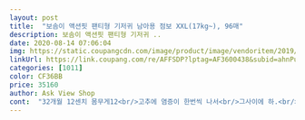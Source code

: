 ```yaml
---
layout: post 
title:  "보솜이 액션핏 팬티형 기저귀 남아용 점보 XXL(17kg~), 96매" 
description: 보솜이 액션핏 팬티형 기저귀 ..
date: 2020-08-14 07:06:04 
img: https://static.coupangcdn.com/image/product/image/vendoritem/2019/05/16/3834715881/90e3b632-66b1-4ee0-a3f5-fb3b19d0125f.jpg 
linkUrl: https://link.coupang.com/re/AFFSDP?lptag=AF3600438&subid=ahnPublicAsk&pageKey=113216096&itemId=340135737&vendorItemId=3834715881&traceid=V0-113-9206b2692beca21d 
categories: [1011] 
color: CF36BB 
price: 35160 
author: Ask View Shop 
cont:  "32개월 12센치 몸무게12<br/>고추에 염증이 한번씩 나서<br/>그사이에 하.<br/>페넬.<br/>등 타제품 다실패했구요<br/>늦게 교체해도 뭉침 없었어요<br/>다른 기저귀는 불편해하는데<br/>다른제품은 밤에 새는현상 많았구요<br/>덩치큰15키로19개월아기라 큰기저귀찾다가 전에쓰던 스너그핏이라는 기저귀가 더울꺼같아서 바꿔보려고 보솜이를선택했는데 오자마자 깜놀... <br/>뜯어보니 그림만빼고똑같아요... <br/>동생한테 다른점을찾아봐라했더니 그림만다르다고... <br/>포장지를살펴보니  제조업소가  똑같아요.<br/>.<br/>이럴줄알았다면 좀더 저렴한 스너그핏을 살껄그랬어요... <br/>똑같이96개인데 가격차이가.<br/>.<br/>.<br/>한여름에는 더울꺼같아요.<br/>.<br/>.<br/>ㅠㅠ<br/>많이 안불편해해요<br/>밤에 몸부림 심하구요<br/>보솜이 어릴때 쓰고.<br/> 다른제품 썻어요 근데.<br/> 품절이고.<br/> 해외제품이라.<br/> 이젠 출고 안하고.<br/> 해가지고.<br/> 그리구  저 아들님이.<br/> 28개월인데.<br/> 몸이기 21키로거든요.<br/> 허벅지랑.<br/> 배랑.<br/> 엄청 나왓어서.<br/> 기저기.<br/> 맞는데.<br/> 없어서.<br/> 여러 제품.<br/> 많이 삿어요 정말 기저기란기저기.<br/> 점보.<br/> 다 사본것같아요.<br/> 드디어.<br/> 맞는 기저기.<br/> 찾앗어요.<br/> 이때까지 비싼거 싼거 다 써본중.<br/> 보솜이 액션핏 짱.<br/> 왜 다른제품 서지말고.<br/> 처음부터.<br/> 이거 쓸걸.<br/> 엄청 후회햇어요.<br/> 많이 싸도.<br/> 새지두 않고.<br/> 땀도.<br/> 안차고.<br/> 강축.<br/> 기저기 뗄깨까지.<br/> 쭉 액션핏만.<br/> 점보 기저기 찾으신분들.<br/> 보솜이 액션핏.<br/> 추천합니다<br/>사용하다가 최근 액티브가 보이지 않아<br/>아기때부터 액티브가<br/>아들 피부 완전 건조하구요<br/>액션핏은 부드러워서 인지<br/>액션핏은 전혀 안새고<br/>액션핏을 주문했어요<br/>액션핏이 젤 나아서 사이즈 신중구매!<br/>액티브 다음으로 정착합니다!<br/>엉덩이 작고 허벅지는 조금 굵지만<br/>역시 저희 아들에게 딱이어여!<br/>이번엔 특대로 주문!!<br/>재질도 제일 부드러운것 같아요<br/>저번엔 사이즈 미스로 실패해서<br/>적당히 활동적인 성향이구요<br/>전체적으로 마른체형 아기<br/>타제품보다 저희 아들에게 딱이어서<br/>활동성은 아주큰편은 아니다<br/>" 
---
```

